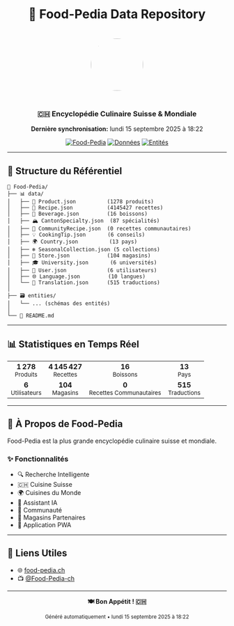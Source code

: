 <div align="center">

# 🍔 Food-Pedia Data Repository

<img src="https://qtrypzzcjebvfcihiynt.supabase.co/storage/v1/object/public/base44-prod/public/688f2ccb192c06d060244209/f67df5e68_Food-PediaLogo.jpg" width="120" height="120" style="border-radius: 50%; margin: 20px;">

### 🇨🇭 Encyclopédie Culinaire Suisse & Mondiale

**Dernière synchronisation:** lundi 15 septembre 2025 à 18:22

[![Food-Pedia](https://img.shields.io/badge/🌍-food--pedia.ch-green)](https://food-pedia.ch)
[![Données](https://img.shields.io/badge/📊-4 147 473_enregistrements-blue)](https://github.com/foodpedia25/Food-Pedia)
[![Entités](https://img.shields.io/badge/🗃️-0_entités-purple)](https://github.com/foodpedia25/Food-Pedia)

</div>

---

## 🌳 Structure du Référentiel

```
🍔 Food-Pedia/
├── 📊 data/
│   ├── 🥬 Product.json          (1278 produits)
│   ├── 📖 Recipe.json           (4145427 recettes)
│   ├── 🍷 Beverage.json         (16 boissons)
│   ├── 🏔️ CantonSpecialty.json  (87 spécialités)
│   ├── 👥 CommunityRecipe.json  (0 recettes communautaires)
│   ├── 💡 CookingTip.json       (6 conseils)
│   ├── 🌍 Country.json          (13 pays)
│   ├── ❄️ SeasonalCollection.json (5 collections)
│   ├── 🏪 Store.json            (104 magasins)
│   ├── 🎓 University.json       (6 universités)
│   ├── 👤 User.json             (6 utilisateurs)
│   ├── 🌐 Language.json         (10 langues)
│   └── 📝 Translation.json      (515 traductions)
│
├── 🗃️ entities/
│   └── ... (schémas des entités)
│
└── 📄 README.md
```

---

## 📊 Statistiques en Temps Réel

<table align="center">
<tr>
<td align="center">
<strong>1 278</strong><br>
<sub>Produits</sub>
</td>
<td align="center">
<strong>4 145 427</strong><br>
<sub>Recettes</sub>
</td>
<td align="center">
<strong>16</strong><br>
<sub>Boissons</sub>
</td>
<td align="center">
<strong>13</strong><br>
<sub>Pays</sub>
</td>
</tr>
<tr>
<td align="center">
<strong>6</strong><br>
<sub>Utilisateurs</sub>
</td>
<td align="center">
<strong>104</strong><br>
<sub>Magasins</sub>
</td>
<td align="center">
<strong>0</strong><br>
<sub>Recettes Communautaires</sub>
</td>
<td align="center">
<strong>515</strong><br>
<sub>Traductions</sub>
</td>
</tr>
</table>

---

## 🎯 À Propos de Food-Pedia

Food-Pedia est la plus grande encyclopédie culinaire suisse et mondiale.

### ✨ Fonctionnalités

- 🔍 Recherche Intelligente
- 🇨🇭 Cuisine Suisse  
- 🌍 Cuisines du Monde
- 🤖 Assistant IA
- 👥 Communauté
- 🏪 Magasins Partenaires
- 📱 Application PWA

---

## 🚀 Liens Utiles

- 🌐 [food-pedia.ch](https://food-pedia.ch)
- 📺 [@Food-Pedia-ch](https://www.youtube.com/@Food-Pedia-ch)

---

<div align="center">

**🍽️ Bon Appétit ! 🇨🇭**

<sub>Généré automatiquement • lundi 15 septembre 2025 à 18:22</sub>

</div>